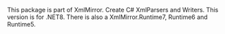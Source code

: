﻿This package is part of XmlMirror. Create C# XmlParsers and Writers.
This version is for .NET8. There is also a XmlMirror.Runtime7, Runtime6 and Runtime5.
